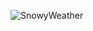 ![SnowyWeather](https://hosting.photobucket.com/images/ae89/bandos4eva/4e61335974b6c89873e8ade9d062f8ec.gif)
